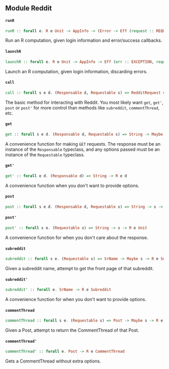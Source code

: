 ## Module Reddit

#### `runR`

``` purescript
runR :: forall e. R e Unit -> AppInfo -> (Error -> Eff (request :: REQUEST | e) Unit) -> (Unit -> Eff (request :: REQUEST | e) Unit) -> Eff (request :: REQUEST | e) Unit
```

Run an R computation, given login information and error/success callbacks.

#### `launchR`

``` purescript
launchR :: forall e. R e Unit -> AppInfo -> Eff (err :: EXCEPTION, request :: REQUEST | e) Unit
```

Launch an R computation, given login information, discarding errors.

#### `call`

``` purescript
call :: forall s e d. (Responsable d, Requestable s) => RedditRequest s -> R e d
```

The basic method for interacting with Reddit. You most likely want `get`, `get'`, `post`
or `post'` for more control than methods like `subreddit`, `commentThread`, etc.

#### `get`

``` purescript
get :: forall s e d. (Responsable d, Requestable s) => String -> Maybe s -> R e d
```

A convenience function for making `GET` requests. The response must be an instance of
the `Responsable` typeclass, and any options passed must be an instance of the
`Requestable` typeclass.

#### `get'`

``` purescript
get' :: forall e d. (Responsable d) => String -> R e d
```

A convenience function when you don't want to provide options.

#### `post`

``` purescript
post :: forall s e d. (Responsable d, Requestable s) => String -> s -> R e d
```

#### `post'`

``` purescript
post' :: forall s e. (Requestable s) => String -> s -> R e Unit
```

A convenience function for when you don't care about the response.

#### `subreddit`

``` purescript
subreddit :: forall s e. (Requestable s) => SrName -> Maybe s -> R e Subreddit
```

Given a subreddit name, attempt to get the front page of that subreddit.

#### `subreddit'`

``` purescript
subreddit' :: forall e. SrName -> R e Subreddit
```

A convenience function for when you don't want to provide options.

#### `commentThread`

``` purescript
commentThread :: forall s e. (Requestable s) => Post -> Maybe s -> R e CommentThread
```

Given a Post, attempt to return the CommentThread of that Post.

#### `commentThread'`

``` purescript
commentThread' :: forall e. Post -> R e CommentThread
```

Gets a CommentThread without extra options.



